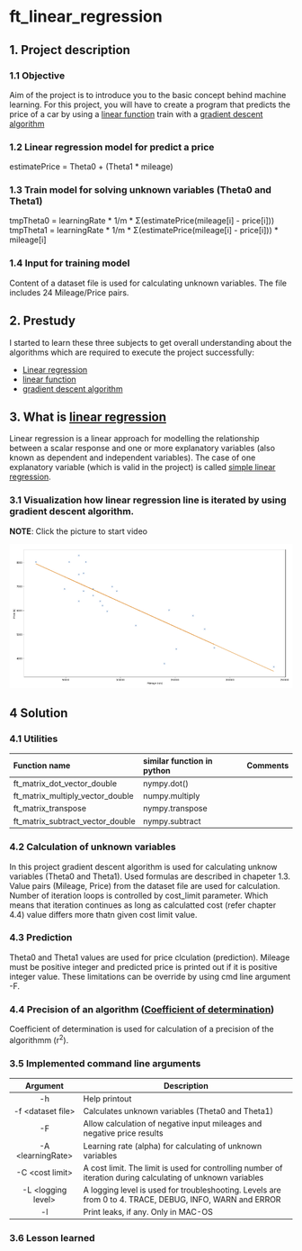 # ft_linear_regression

## 1. Project description

### 1.1 Objective

Aim of the project is to introduce you to the basic concept behind machine learning. For this project, you will have to create a program that predicts the price of a car by using a [linear function](https://en.wikipedia.org/wiki/Linear_function) train with a [gradient descent algorithm](https://en.wikipedia.org/wiki/Gradient_descent)

### 1.2 Linear regression model for predict a price

estimatePrice = Theta0 + (Theta1 * mileage)

### 1.3 Train model for solving unknown variables (Theta0 and Theta1)

tmpTheta0 = learningRate \* 1/m \* Σ(estimatePrice(mileage[i] - price[i]))
tmpTheta1 = learningRate \* 1/m \* Σ(estimatePrice(mileage[i] - price[i])) * mileage[i]

### 1.4 Input for training model

Content of a dataset file is used for calculating unknown variables. The file includes 24 Mileage/Price pairs.

## 2. Prestudy

I started to learn these three subjects to get overall understanding about the algorithms which are required to execute the project successfully:

- [Linear regression](https://en.wikipedia.org/wiki/Linear_regression#:~:text=In%20statistics%2C%20linear%20regression%20is,as%20dependent%20and%20independent%20variables\).&text=Such%20models%20are%20called%20linear%20models.)
- [linear function](https://en.wikipedia.org/wiki/Linear_function)
- [gradient descent algorithm](https://en.wikipedia.org/wiki/Gradient_descent)

## 3. What is [linear regression](https://en.wikipedia.org/wiki/Linear_regression#:~:text=In_statistics,_linear_regression_is,as_dependent_and_independent_variables\).&text=Such_models_are_called_linear_models.)

Linear regression is a linear approach for modelling the relationship between a scalar response and one or more explanatory variables (also known as dependent and independent variables). The case of one explanatory variable (which is valid in the project) is called [simple linear regression](https://en.wikipedia.org/wiki/Simple_linear_regression).

### 3.1 Visualization how linear regression line is iterated by using gradient descent algorithm.

**NOTE**: Click the picture to start video

[![(Video](./ft_linear_regression.png)](https://youtu.be/JNJki4RG8-U)

## 4 Solution

### 4.1 Utilities

| Function name | similar function in python | Comments |
| :- | :- | :- |
| ft_matrix_dot_vector_double | nympy.dot() | |
| ft_matrix_multiply_vector_double | numpy.multiply | |
| ft_matrix_transpose | nympy.transpose | |
| ft_matrix_subtract_vector_double | nympy.subtract | |

### 4.2 Calculation of unknown variables

In this project gradient descent algorithm is used for calculating unknow variables (Theta0 and Theta1). Used formulas are described in chapeter 1.3. Value pairs (Mileage, Price) from the dataset file are used for calculation. Number of iteration loops is controlled by cost_limit parameter. Which means that iteration continues as long as calculatted cost (refer chapter 4.4) value differs more thatn given cost limit value.

### 4.3 Prediction

Theta0 and Theta1 values are used for price clculation (prediction). Mileage must be positive integer and predicted price is printed out if it is positive integer value. These limitations can be override by using cmd line argument -F.

### 4.4 Precision of an algorithm ([Coefficient of determination](https://en.wikipedia.org/wiki/Coefficient_of_determination))

Coefficient of determination is used for calculation of a precision of the algorithmm (r<sup>2</sup>).

### 3.5 Implemented command line arguments

| Argument | Description |
| :-: | - |
| -h | Help printout |
| -f \<dataset file\> | Calculates unknown variables (Theta0 and Theta1) |
| -F | Allow calculation of negative input mileages and negative price results |
| -A \<learningRate\> | Learning rate (alpha) for calculating of unknown variables |
| -C \<cost limit\> | A cost limit. The limit is used for controlling number of iteration during calculating of unknown variables |
| -L \<logging level\>| A logging level is used for troubleshooting. Levels are from 0 to 4. TRACE, DEBUG, INFO, WARN and ERROR |
| -l | Print leaks, if any. Only in MAC-OS |

### 3.6 Lesson learned
